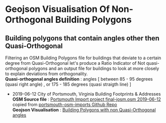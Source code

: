 # Geojson Visualisation Of Non-Orthogonal Building Polygons

## Building polygons that contain angles other then Quasi-Orthogonal 

Filtering an OSM Building Polygons file for buildings that deviate to a certain degree from Quasi-Orthogonal let's produce a Ratio Indicator of Not quasi-orthogonal polygons and an output file for buildings to look at more closely to explain deviations from orthogonality.
<br/>**Quasi-orthogonal angles definition** : angles [ between 85 - 95 degrees (quasi right angle) , or 175 - 185 degrees (quasi straigth line) ] 

- 2019-06-12 City of Portsmouth, Virginia Building Footprints & Addresses 
<br/> **OSM Source file** : [Portsmouth Import project final-josm.osm 2019-06-12](source/2019_06_12_portsmouth_osm_imports_final_josm.osm.gz) copied from 
[portsmouth-osm-imports Github Repo](https://github.com/jonahadkins/portsmouth-osm-imports)
<br/> **Geojson Visualisation** : [Building Polygons with non Quasi-Orthogonal angles](geojson/2019_06_12_portsmouth_building_import_Polygon_with_angle_plus5deg_away_vs_ortho_90_180.geojson)
<br/>  
